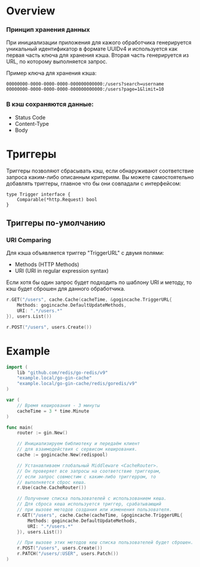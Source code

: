 # Overview

### Принцип хранения данных

При инициализации приложения для кажого обработчика генерируется уникальный идентификатор в формате UUIDv4 и используется как первая часть ключа для хранения кэша. Вторая часть генерируется из URL, по которому выполняется запрос.

Пример ключа для хранения кэша:

```
00000000-0000-0000-0000-000000000000:/users?search=username
00000000-0000-0000-0000-000000000000:/users?page=1&limit=10
```

### В кэш сохраняются данные:
 - Status Code
 - Content-Type
 - Body

# Триггеры

Триггеры позволяют сбрасывать кэш, если обнаруживают соответствие запроса каким-либо описанным критериям. Вы можете самостоятельно добавлять триггеры, главное что бы они совпадали с интерфейсом:

```
type Trigger interface {
	Comparable(*http.Request) bool
}
```

## Триггеры по-умолчанию

### URI Comparing

Для кэша объявляется триггер "TriggerURL" с двумя полями:
- Methods (HTTP Methods)
- URI (URI in regular expression syntax)

Если хотя бы один запрос будет подходить по шаблону URI и методу, то кэш будет сброшен для данного обработчика.

```go
r.GET("/users", cache.Cache(cacheTime, &gogincache.TriggerURL{
	Methods: gogincache.DefaultUpdateMethods,
	URI: ".*/users.*"
}), users.List())

r.POST("/users", users.Create())
```

# Example

```go
import (
	lib "github.com/redis/go-redis/v9"
	"example.local/go-gin-cache"
	"example.local/go-gin-cache/redis/goredis/v9"
)

var (
	// Время кеширования - 3 минуты
	cacheTime = 3 * time.Minute
)

func main(
	router := gin.New()

	// Инициализируем библиотеку и передаём клиент
	// для взаимодействия с сервисом кеширования.
	cache := gogincache.New(redispool)

	// Устанавливаем глобальный Middleware <CacheRouter>.
	// Он проверяет все запросы на соответствие триггерам,
	// если запрос совместим с каким-либо триггерром, то
	// выполняется сброс кеша.
	r.Use(cache.CacheRouter())

	// Получение списка пользователей с использованием кеша.
	// Для сброса кеша используется триггер, срабатывающий
	// при вызове методов создания или изменения пользователя.
	r.GET("/users", cache.Cache(cacheTime, &gogincache.TriggerURL{
		Methods: gogincache.DefaultUpdateMethods,
		URI: ".*/users.*"
	}), users.List())

	// При вызове этих методов кеш списка пользователей будет сброшен.
	r.POST("/users", users.Create())
	r.PATCH("/users/:USER", users.Patch())
)
```